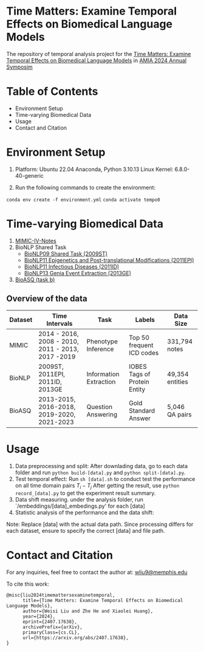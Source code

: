 # Time Matters: Examine Temporal Effects on Biomedical Language Models
The repository of temporal analysis project for the [Time Matters: Examine Temporal Effects on Biomedical Language Models](https://arxiv.org/pdf/2407.17638) in [AMIA 2024 Annual Symposim](https://amia.org/education-events/amia-2024-annual-symposium)

# Table of Contents
 * Environment Setup
 * Time-varying Biomedical Data
 * Usage
 * Contact and Citation

# Environment Setup
1. Platform:
Ubuntu 22.04
Anaconda, Python 3.10.13
Linux Kernel: 6.8.0-40-generic

2. Run the following commands to create the environment:

`conda env create -f environment.yml`
`conda activate tempo0`

# Time-varying Biomedical Data

1. [MIMIC-IV-Notes](https://physionet.org/content/mimic-iv-note/2.2/)
2. BioNLP Shared Task
      * [BioNLP09 Shared Task (2009ST)](https://www.nactem.ac.uk/GENIA/SharedTask/)
      * [BioNLP11 Epigenetics and Post-translational Modifications (2011EPI)](https://2011.bionlp-st.org)
      * [BioNLP11 Infectious Diseases (2011ID) ](https://2011.bionlp-st.org)
      * [BioNLP13 Genia Event Extraction (2013GE)](http://www.google.com/url?q=http%3A%2F%2F2013.bionlp-st.org%2F&sa=D&sntz=1&usg=AOvVaw0h0ntV1fsdCdPwDGCqGA06)
3. [BioASQ (task b)](http://participants-area.bioasq.org/datasets/)

## Overview of the data

| Dataset  | Time Intervals                      | Task                  | Labels                         | Data Size         |
|----------|-------------------------------------|-----------------------|--------------------------------|-------------------|
| MIMIC    | 2014 - 2016, 2008 - 2010, 2011 - 2013, 2017 -2019 | Phenotype Inference    | Top 50 frequent ICD codes      | 331,794 notes     |
| BioNLP   | 2009ST, 2011EPI, 2011ID, 2013GE| Information Extraction | IOBES Tags of Protein Entity   | 49,354 entities   |
| BioASQ   | 2013-2015, 2016-2018, 2019-2020, 2021-2023| Question Answering     | Gold Standard Answer           | 5,046 QA pairs    |


# Usage
1. Data preprocessing and split: 
After downlading data, go to each data folder and run `python build-[data].py` and `python split-[data].py`.
2. Test temporal effect: 
Run `sh [data].sh` to conduct test the performance on all time domain pairs $T_{i}-T_{j}$
After getting the result, use `python record_[data].py` to get the experiment result summary.
3. Data shift measuring. under the analysis folder, run `/embeddings/[data]_embedings.py' for each [data]
4. Statistic analysis of the performance and the data shift:

Note: Replace [data] with the actual data path. Since processing differs for each dataset, ensure to specify the correct [data] and file path.

# Contact and Citation

For any inquiries, feel free to contact the author at: <wliu9@memphis.edu>

To cite this work:
```
@misc{liu2024timemattersexaminetemporal,
      title={Time Matters: Examine Temporal Effects on Biomedical Language Models}, 
      author={Weisi Liu and Zhe He and Xiaolei Huang},
      year={2024},
      eprint={2407.17638},
      archivePrefix={arXiv},
      primaryClass={cs.CL},
      url={https://arxiv.org/abs/2407.17638}, 
}
```
